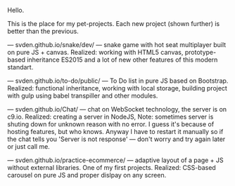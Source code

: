 ﻿Hello.

This is the place for my pet-projects.
Each new project (shown further) is better than the previous.

— svden.github.io/snake/dev/ — snake game with hot seat multiplayer built on pure JS + canvas.
Realized: working with HTML5 canvas, prototype-based inheritance ES2015 and a lot of new other features of this modern standart.

— svden.github.io/to-do/public/ — To Do list in pure JS based on Bootstrap.
Realized: functional inheritance, working with local storage, building project with gulp using babel transpiller and other modules.

— svden.github.io/Chat/ — chat on WebSocket technology, the server is on c9.io.
Realized: creating a server in NodeJS, 
Note: sometimes server is shuting down for unknown reason with no error. I guess it's because of hosting features, but who knows.
Anyway I have to restart it manually so if the chat tells you 'Server is not response' — don't worry and try again later or just call me.

— svden.github.io/practice-ecommerce/ — adaptive layout of a page + JS without external libraries. One of my first projects.
Realized: CSS-based carousel on pure JS and proper dislpay on any screen.
